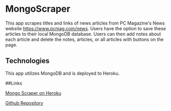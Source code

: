 # MongoScraper

This app scrapes titles and links of news articles from PC Magazine's News website <https://www.pcmag.com/news>.  Users have the option to save these articles to their local MongoDB database.  Users can then add notes about each article and delete the notes, articles, or all articles with buttons on the page.

## Technologies

This app utilizes MongoDB and is deployed to Heroku.

##Links

[Mongo Scraper on Heroku](https://btdrakescraper.herokuapp.com/ "Click to open app on Heroku")

[Github Repository](https://github.com/btdrizzle/MongoScraper "Click to open Github repository")
